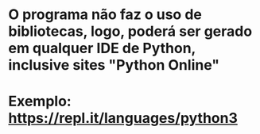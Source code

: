 # O programa não faz o uso de bibliotecas, logo, poderá ser gerado em qualquer IDE de Python, inclusive sites "Python Online"
# Exemplo: https://repl.it/languages/python3 
